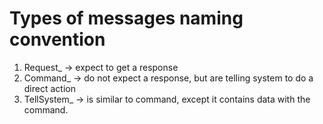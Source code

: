 
# Types of messages naming convention

1) Request_ -> expect to get a response 
2) Command_ -> do not expect a response, but are telling system to do a direct action
3) TellSystem_ -> is similar to command, except it contains data with the command.
